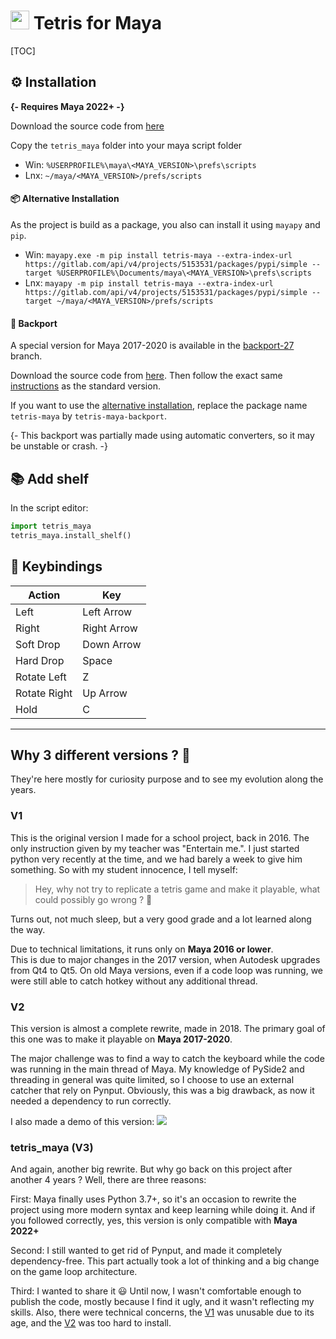 # <img src="resources/logo.png"  width="30" height="auto"> Tetris for Maya

[TOC]

## ⚙ Installation

**{- Requires Maya 2022+ -}**

Download the source code from [here](https://gitlab.com/mathbou/TetrisMaya/-/archive/master/TetrisMaya-master.zip) 

Copy the `tetris_maya` folder into your maya script folder  
- Win: `%USERPROFILE%\maya\<MAYA_VERSION>\prefs\scripts`
- Lnx: `~/maya/<MAYA_VERSION>/prefs/scripts`

#### 📦 Alternative Installation

As the project is build as a package, you also can install it using `mayapy` and `pip`.

- Win: `mayapy.exe -m pip install tetris-maya --extra-index-url https://gitlab.com/api/v4/projects/5153531/packages/pypi/simple --target %USERPROFILE%\Documents/maya\<MAYA_VERSION>\prefs\scripts`
- Lnx: `mayapy -m pip install tetris-maya --extra-index-url https://gitlab.com/api/v4/projects/5153531/packages/pypi/simple --target ~/maya/<MAYA_VERSION>/prefs/scripts`

#### 👴 Backport

A special version for Maya 2017-2020 is available in the [backport-27](https://gitlab.com/mathbou/TetrisMaya/-/tree/backport_27) branch.

Download the source code from [here](https://gitlab.com/mathbou/TetrisMaya/-/archive/backport_27/TetrisMaya-backport_27.zip). 
Then follow the exact same [instructions](#installation) as the standard version.

If you want to use the [alternative installation](#alternative-installation), replace the package name `tetris-maya` by `tetris-maya-backport`.

{- This backport was partially made using automatic converters, so it may be unstable or crash. -}

## 📚 Add shelf

In the script editor:

```python
import tetris_maya
tetris_maya.install_shelf()
```

## 🎹 Keybindings

| Action       | Key         |
|--------------|-------------|
| Left         | Left Arrow  | 
| Right        | Right Arrow | 
| Soft Drop    | Down Arrow  | 
| Hard Drop    | Space       | 
| Rotate Left  | Z           | 
| Rotate Right | Up Arrow    | 
| Hold         | C           | 

---

## Why 3 different versions ? 🤔

They're here mostly for curiosity purpose and to see my evolution along the years.

### V1

This is the original version I made for a school project, back in 2016. 
The only instruction given by my teacher was "Entertain me.". I just started python very recently at the time, 
and we had barely a week to give him something. So with my student innocence, I tell myself: 
> Hey, why not try to replicate a tetris game and make it playable, what could possibly go wrong ? 🤡

Turns out, not much sleep, but a very good grade and a lot learned along the way.

Due to technical limitations, it runs only on **Maya 2016 or lower**.  
This is due to major changes in the 2017 version, when Autodesk upgrades from Qt4 to Qt5. 
On old Maya versions, even if a code loop was running, we were still able to catch hotkey without any additional thread.

### V2

This version is almost a complete rewrite, made in 2018.
The primary goal of this one was to make it playable on **Maya 2017-2020**. 

The major challenge was to find a way to catch the keyboard while the code was running in the main thread of Maya.
My knowledge of PySide2 and threading in general was quite limited, so I choose to use an external catcher that rely on Pynput.
Obviously, this was a big drawback, as now it needed a dependency to run correctly.

I also made a demo of this version:
[![](https://i.vimeocdn.com/video/690160903-08e3d87193b5eb570c2c877c1ef455a92e5eafcbd4e90138c4c6957e1db628ee-d)](https://vimeo.com/261212280)

### tetris_maya (V3)

And again, another big rewrite. But why go back on this project after another 4 years ? Well, there are three reasons:

First: Maya finally uses Python 3.7+, so it's an occasion to rewrite the project using more modern syntax and keep learning while doing it.
And if you followed correctly, yes, this version is only compatible with **Maya 2022+**

Second: I still wanted to get rid of Pynput, and made it completely dependency-free. 
This part actually took a lot of thinking and a big change on the game loop architecture.

Third: I wanted to share it 😃 Until now, I wasn't comfortable enough to publish the code, mostly because I find it ugly, and it wasn't reflecting my skills.
Also, there were technical concerns, the [V1](#v1) was unusable due to its age, and the [V2](#v2) was too hard to install.

